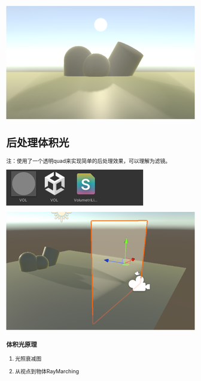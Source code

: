

![1](https://raw.githubusercontent.com/sakilohale/unity-ezVolumetric-Light/main/VolumetricLight/images/1.png)
# 后处理体积光



注：使用了一个透明quad来实现简单的后处理效果，可以理解为滤镜。

![2](https://raw.githubusercontent.com/sakilohale/unity-ezVolumetric-Light/main/VolumetricLight/images/2.png)

![3](https://raw.githubusercontent.com/sakilohale/unity-ezVolumetric-Light/main/VolumetricLight/images/3.png)



### 体积光原理

1. 光照衰减图

2. 从视点到物体RayMarching


